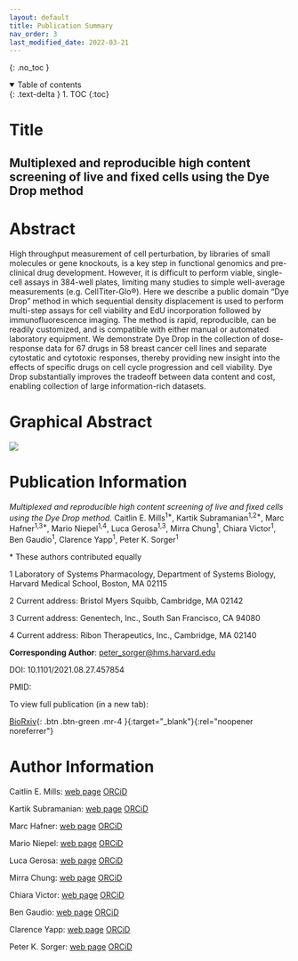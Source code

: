 ```yaml
---
layout: default
title: Publication Summary
nav_order: 3
last_modified_date: 2022-03-21
---
```


{: .no_toc }
<details open markdown="block">
  <summary>
    Table of contents
  </summary>
  {: .text-delta }
1. TOC
{:toc}
</details>

# Title

## Multiplexed and reproducible high content screening of live and fixed cells using the Dye Drop method

# Abstract

High throughput measurement of cell perturbation, by libraries of small molecules or gene knockouts, is a key step in functional genomics and pre-clinical drug development. However, it is difficult to perform viable, single-cell assays in 384-well plates, limiting many studies to simple well-average measurements (e.g. CellTiter-Glo®). Here we describe a public domain “Dye Drop” method in which sequential density displacement is used to perform multi-step assays for cell viability and EdU incorporation followed by immunofluorescence imaging. The method is rapid, reproducible, can be readily customized, and is compatible with either manual or automated laboratory equipment. We demonstrate Dye Drop in the collection of dose-response data for 67 drugs in 58 breast cancer cell lines and separate cytostatic and cytotoxic responses, thereby providing new insight into the effects of specific drugs on cell cycle progression and cell viability. Dye Drop substantially improves the tradeoff between data content and cost, enabling collection of large information-rich datasets.

# Graphical Abstract

<img src="/assets/images/dye_drop/graphical_abstract.png" class="center">

<!---
\\# Key findings
--->

# Publication Information

*Multiplexed and reproducible high content screening of live and fixed cells using the Dye Drop method.* Caitlin E. Mills<sup>1\*</sup>, Kartik Subramanian<sup>1,2\*</sup>, Marc Hafner<sup>1,3\*</sup>, Mario Niepel<sup>1,4</sup>, Luca Gerosa<sup>1,3</sup>, Mirra Chung<sup>1</sup>, Chiara Victor<sup>1</sup>, Ben Gaudio<sup>1</sup>, Clarence Yapp<sup>1</sup>, Peter K. Sorger<sup>1</sup>

\* These authors contributed equally

1 Laboratory of Systems Pharmacology, Department of Systems Biology, Harvard Medical School, Boston, MA 02115

2 Current address: Bristol Myers Squibb, Cambridge, MA 02142

3 Current address: Genentech, Inc., South San Francisco, CA 94080

4 Current address: Ribon Therapeutics, Inc., Cambridge, MA 02140

__Corresponding Author__: peter_sorger@hms.harvard.edu

DOI: 10.1101/2021.08.27.457854

PMID: 

To view full publication (in a new tab):

[BioRxiv](https://doi.org/10.1101/2021.08.27.457854){: .btn .btn-green .mr-4 }{:target="_blank"}{:rel="noopener noreferrer"}
<!---
\\[Journal Site](https://nature.com/){: .btn .btn-green .mr-4 }{:target="_blank"}{:rel="noopener noreferrer"}
[PubMed](https://pubmed.ncbi.nlm.nih.gov/){: .btn .btn-blue .mr-4}{:target="_blank"}{:rel="noopener noreferrer"}
--->

# Author Information

Caitlin E. Mills: [web page](https://scholar.harvard.edu/caitlinmills/bio) [ORCiD](https://orcid.org/0000-0002-2608-4084)

Kartik Subramanian: [web page](https://scholar.harvard.edu/skartik/biography) [ORCiD](https://orcid.org/0000-0002-6900-8882)

Marc Hafner: [web page](https://scholar.harvard.edu/hafner) [ORCiD](https://orcid.org/0000-0003-1337-7598)
<!--
alternative scholar page: https://sites.google.com/view/marchafner
-->

Mario Niepel: [web page](https://sorger.med.harvard.edu/people/mario-niepel/) [ORCiD](https://orcid.org/0000-0003-1415-6295)
<!--
alternative website: https://scholar.harvard.edu/mario_niepel/biocv
-->

Luca Gerosa: [web page](https://scholar.harvard.edu/gerosa) [ORCiD](https://orcid.org/0000-0001-6805-9410)

Mirra Chung: [web page](https://scholar.harvard.edu/mchung/project-information) [ORCiD](https://orcid.org/0000-0002-4033-7930)

Chiara Victor: [web page](https://scholar.harvard.edu/chiara/home) [ORCiD](https://orcid.org/0000-0002-9002-1328)

Ben Gaudio: [web page](https://scholar.harvard.edu/bengaudio/home) [ORCiD](https://orcid.org/0000-0002-7003-5052)

Clarence Yapp: [web page](https://scholar.harvard.edu/clarence/who-clarence)  [ORCiD](https://orcid.org/0000-0003-1144-5710)

Peter K. Sorger: [web page](https://sorger.med.harvard.edu/people/peter-sorger-phd/) [ORCiD](https://orcid.org/0000-0002-3364-1838)